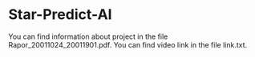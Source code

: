 # Star-Predict-AI

You can find information about project in the file Rapor_20011024_20011901.pdf.
You can find video link in the file link.txt.
